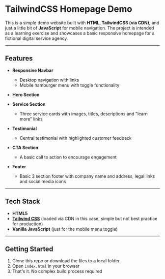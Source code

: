 # TailwindCSS Homepage Demo

This is a simple demo website built with **HTML, TailwindCSS (via CDN)**, and just a little bit of **JavaScript** for mobile navigation.
The project is intended as a learning exercise and showcases a basic responsive homepage for a fictional digital service agency.

---

## Features

- **Responsive Navbar**
  - Desktop navigation with links
  - Mobile hamburger menu with toggle functionality

- **Hero Section**

- **Service Section**
  - Three service cards with images, titles, descriptions and "learn more" links

- **Testimonial**
  - Central testimonial with highlighted customer feedback
 
- **CTA Section**
  - A basic call to action to encourage engagement
 
- **Footer**
  - Basic 3 section footer with company name and address, legal links and social media icons
 
---

## Tech Stack
- **HTML5**
- **[Tailwind CSS](https://tailwindcss.com/)** (loaded via CDN in this case, simple but not best practice for production)
- **Vanilla JavaScript** (just for the mobile menu toggle)

---

## Getting Started

1. Clone this repo or download the files to a local folder
2. Open `index.html` in your browser
3. That's it. No complex build process required
